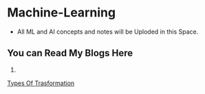 # Machine-Learning

* All ML and AI concepts and notes will be Uploded in this Space. 


## You can Read My Blogs Here

1)  ```bash
 [Types Of Trasformation](https://dataisamazing.blogspot.com/2021/05/types-of-transformations-in-machine.html)
```
